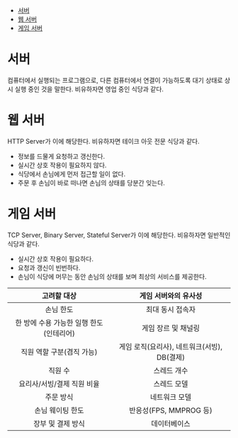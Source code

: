 - [서버](#서버)
- [웹 서버](#웹-서버)
- [게임 서버](#게임-서버)

# 서버
컴퓨터에서 실행되는 프로그램으로, 다른 컴퓨터에서 연결이 가능하도록 대기 상태로 상시 실행 중인 것을 말한다. 비유하자면 영업 중인 식당과 같다.

# 웹 서버
HTTP Server가 이에 해당한다. 비유하자면 테이크 아웃 전문 식당과 같다.

- 정보를 드물게 요청하고 갱신한다.
- 실시간 상호 작용이 필요하지 않다.
- 식당에서 손님에게 먼저 접근할 일이 없다.
- 주문 후 손님이 바로 떠나면 손님의 상태를 당분간 잊는다.

# 게임 서버
TCP Server, Binary Server, Stateful Server가 이에 해당한다. 비유하자면 일반적인 식당과 같다.

- 실시간 상호 작용이 필요하다.
- 요청과 갱신이 빈번하다.
- 손님이 식당에 머무는 동안 손님의 상태를 보며 최상의 서비스를 제공한다.

|               고려할 대상               |            게임 서버와의 유사성             |
| :-------------------------------------: | :-----------------------------------------: |
|                손님 한도                |              최대 동시 접속자               |
| 한 방에 수용 가능한 일행 한도(인테리어) |             게임 장르 및 채널링             |
|        직원 역할 구분(겸직 가능)        | 게임 로직(요리사), 네트워크(서빙), DB(결제) |
|                 직원 수                 |                 스레드 개수                 |
|       요리사/서빙/결제 직원 비율        |                 스레드 모델                 |
|                주문 방식                |                네트워크 모델                |
|            손님 웨이팅 한도             |           반응성(FPS, MMPROG 등)            |
|            장부 및 결제 방식            |                데이터베이스                 |